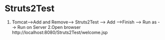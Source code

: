 # Struts2Test
1. Tomcat-->Add and Remove--> Struts2Test --> Add -->Finish --> Run as --> Run on Server 
2.Open browser 
http://localhost:8080/Struts2Test/welcome.jsp
